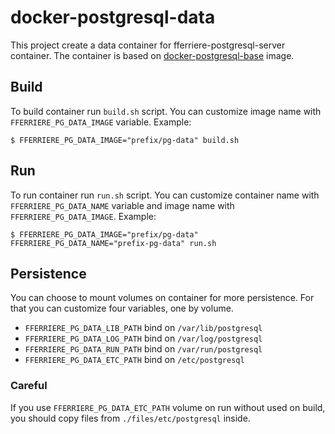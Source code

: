 # docker-postgresql-data

This project create a data container for fferriere-postgresql-server container.
The container is based on [docker-postgresql-base](https://github.com/fferriere/docker-postgresql-base) image.

## Build

To build container run `build.sh` script.
You can customize image name with `FFERRIERE_PG_DATA_IMAGE` variable.
Example:
```
$ FFERRIERE_PG_DATA_IMAGE="prefix/pg-data" build.sh
```

## Run

To run container run `run.sh` script.
You can customize container name with `FFERRIERE_PG_DATA_NAME` variable and image name with `FFERRIERE_PG_DATA_IMAGE`.
Example:
```
$ FFERRIERE_PG_DATA_IMAGE="prefix/pg-data" FFERRIERE_PG_DATA_NAME="prefix-pg-data" run.sh
```

## Persistence

You can choose to mount volumes on container for more persistence.
For that you can customize four variables, one by volume.
- `FFERRIERE_PG_DATA_LIB_PATH` bind on `/var/lib/postgresql`
- `FFERRIERE_PG_DATA_LOG_PATH` bind on `/var/log/postgresql`
- `FFERRIERE_PG_DATA_RUN_PATH` bind on `/var/run/postgresql`
- `FFERRIERE_PG_DATA_ETC_PATH` bind on `/etc/postgresql`

### Careful

If you use `FFERRIERE_PG_DATA_ETC_PATH` volume on run without used on build,
you should copy files from `./files/etc/postgresql` inside.
